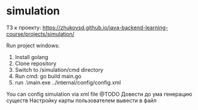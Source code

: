 # simulation

ТЗ к проекту: https://zhukovsd.github.io/java-backend-learning-course/projects/simulation/

Run project windows:
1) Install golang
2) Clone repository
3) Switch to /simulation/cmd directory
4) Run cmd: go build main.go
5) run .\main.exe ../internal/config/config.xml

You can config simulation via xml file
@TODO 
Довести до ума генерацию существ
Настройку карты пользователем вывести в файл
